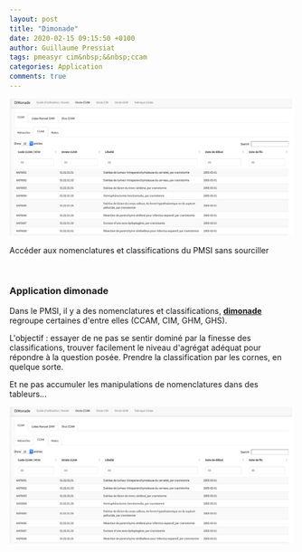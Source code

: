 ```yaml
---
layout: post
title: "Dimonade"
date: 2020-02-15 09:15:50 +0100
author: Guillaume Pressiat
tags: pmeasyr cim&nbsp;&&nbsp;ccam
categories: Application
comments: true
---
```





<img src = "/images/dimonade.png">

Accéder aux nomenclatures et classifications du PMSI sans sourciller


<!--more-->

<br>


### Application dimonade

Dans le PMSI, il y a des nomenclatures et classifications, **[dimonade](https://guillaumepressiat.shinyapps.io/dimonade/)** regroupe certaines d'entre elles (CCAM, CIM, GHM, GHS).

L'objectif : essayer de ne pas se sentir dominé par la finesse des classifications, trouver facilement le niveau d'agrégat adéquat pour répondre à la question posée. 
Prendre la classification par les cornes, en quelque sorte.

Et ne pas accumuler les manipulations de nomenclatures dans des tableurs...

<a target="_blank" href="https://guillaumepressiat.shinyapps.io/dimonade/">
<img border="0" alt="dimonade" src="/images/dimonade.png">
</a>
